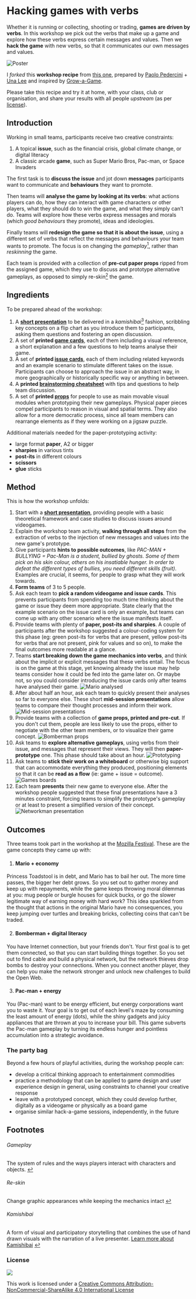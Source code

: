 # Hacking games with verbs

Whether it is running or collecting, shooting or trading, **games are driven by verbs**. In this workshop we pick out the verbs that make up a game and explore how these verbs express certain messages and values. Then we **hack the game** with new verbs, so that it communicates our own messages and values.

![Poster](images/poster.jpg)

I *forked* this **workshop recipe** from [this one](http://www.molleindustria.org/blog/a-computerless-videogame-modding-workshop), prepared by [Paolo Pedercini](http://www.molleindustria.org) + [Una Lee](http://unalee.net/) and inspired by [Grow-a-Game](http://www.tiltfactor.org/grow-a-game).

Please take this recipe and try it at home, with your class, club or organisation, and share your results with all people _upstream_ (as per [license](LICENSE)).


## Introduction

Working in small teams, participants receive two creative constraints:

1. A topical **issue**, such as the financial crisis, global climate change, or digital literacy
2. A classic arcade **game**, such as Super Mario Bros, Pac-man, or Space Invaders

The first task is to **discuss the issue** and jot down **messages** participants want to communicate and **behaviours** they want to promote.

Then teams will **analyse the game by looking at its verbs**: what actions players can do, how they can interact with game characters or other players, what they should do to win the game, and what they simply can’t do. Teams will explore how these verbs express messages and morals (which *good behaviours* they promote), ideas and ideologies. 

Finally teams will **redesign the game so that it is about the issue**, using a different set of verbs that reflect the messages and behaviours your team wants to promote. The focus is on changing the _gameplay_[<sup id="s1">1</sup>](#-gameplay), rather than *reskinning* the game.

<!--
1. a classic arcade **game**, such as Super Mario Bros, Pac-man, or Space Invaders
2. a topical **issue**, such as the financial crisis, global climate change, or digital literacy

The first task is to **analyse the game verbs**: what actions players can do, how they can interact with game characters or other players, what they should do to win the game, and what they simply can’t do. Participants explore how these verbs express messages and values, ideas and ideologies. 

Then they **redesign the game so that it is about the issue**, using a different set of verbs that reflect the values and views of the team. Participants are encouraged to consider changing the _gameplay_[<sup id="s1">1</sup>](#-gameplay), as well as the goal(s) and narrative of the game.
-->

Each team is provided with a collection of **pre-cut paper props** ripped from the assigned game, which they use to discuss and prototype alternative gameplays, as opposed to simply re-skin[<sup id="s2">2</sup>](#-re-skin) the game.

<!--![In a nutshell](images/in-a-nutshell.png)-->

## Ingredients

To be prepared ahead of the workshop:

1. A **[short presentation](presentation.md)** to be delivered in a _kamishibai_[<sup id="s3">3</sup>](#-kamishibai) fashion, scribbling key concepts on a flip chart as you introduce them to participants, asking them questions and fostering an open discussion. 
2. A set of **printed [game cards](games.md)**, each of them including a visual reference, a short explanation and a few questions to help teams analyse their game.
3. A set of **printed [issue cards](issues.md)**, each of them including related keywords and an example scenario to stimulate different takes on the issue. Participants can choose to approach the issue in an abstract way, in more geographically or historically specific way or anything in between. 
4. A **printed [brainstorming cheatsheet](cheatsheet.md)** with tips and questions to help team discussion.
5. A set of **printed [props](images/games)** for people to use as main movable visual modules when prototyping their new gameplays. Physical paper pieces compel participants to reason in visual and spatial terms. They also allow for a more democratic process, since all team members can rearrange elements as if they were working on a jigsaw puzzle.

Additional materials needed for the paper-prototyping activity:

* large format **paper**, A2 or bigger
* **sharpies** in various tints
* **post-its** in different colours
* **scissors**
* **glue** sticks

## Method

This is how the workshop unfolds:

1. Start with a **[short presentation](presentation.md)**, providing people with a basic theoretical framework and case studies to discuss issues around videogames. 
2. Explain the workshop team activity, **walking through all steps** from the extraction of verbs to the injection of new messages and values into the new game's prototype.
3. Give participants **hints to possible outcomes**, like _PAC-MAN + BULLYING = Pac-Man is a student, bullied by ghosts. Some of them pick on his skin colour, others on his insatiable hunger. In order to defeat the different types of bullies, you need different skills (fruit)_. Examples are crucial, it seems, for people to grasp what they will work towards.
4. **Form teams** of 3 to 5 people.
5. Ask each team to **pick a random videogame and issue cards**. This prevents participants from spending too much time thinking about the game or issue they deem more appropriate. State clearly that the example scenario on the issue card is only an example, but teams can come up with any other scenario where the issue manifests itself.
6. Provide teams with plenty of **paper, post-its and sharpies**. A couple of participants after the workshop suggested a colour-coding system for this phase (eg: green post-its for verbs that are present, yellow post-its for verbs that are not present, pink for values and so on), to make the final outcomes more readable at a glance.
6. Teams **start breaking down the game mechanics into verbs**, and think about the implicit or explicit messages that these verbs entail. The focus is on the game at this stage, yet knowing already the issue may help teams consider how it could be fed into the game later on. Or maybe not, so you could consider introducing the issue cards only after teams have analysed their game.
![Mario analysed](images/verbs.jpg)
7. After about half an hour, ask each team to quickly present their analyses so far to everyone else. These short **mid-session presentations** allow teams to compare their thought processes and inform their work.
![Mid-session presentations](images/mid-session.jpg)
8. Provide teams with a collection of **game props, printed and pre-cut**. If you don't cut them, people are less likely to use the props, either to negotiate with the other team members, or to visualize their game concept.
![Bomberman props](images/props.jpg)
9. Ask teams to **explore alternative gameplays**, using verbs from their issue, and messages that represent their views. They will then **paper-prototype** one. This phase should take about an hour.
![Prototyping](images/prototyping.jpg)
10. Ask teams to **stick their work on a whiteboard** or otherwise big support that can accommodate everything they produced, positioning elements so that it can be **read as a flow** (ie: game + issue = outcome).
![Games boards](images/boards.jpg)
11. Each team **presents** their new game to everyone else. After the workshop people suggested that these final presentations have a 3 minutes constraint, forcing teams to simplify the prototype's gameplay or at least to present a simplified version of their concept.
![Networkman presentation](images/presentation.jpg)


## Outcomes

Three teams took part in the workshop at the [Mozilla Festival](http://lanyrd.com/2012/mozilla-festival/szkmy/). These are the game concepts they came up with:

1. #### Mario + economy
Princess Toadstool is in debt, and Mario has to bail her out. The more time passes, the bigger her debt grows.
So you set out to gather money and keep up with repayments, while the game keeps throwing moral dilemmas at you: mug people or burgle houses for quick bucks, or go the slower legitimate way of earning money with hard work? This idea sparkled from the thought that actions in the original Mario have no consequences, you keep jumping over turtles and breaking bricks, collecting coins that can't be traded.

2. #### Bomberman + digital literacy
You have Internet connection, but your friends don't. Your first goal is to get them connected, so that you can start building things together. So you set out to find cable and build a physical network, but the network thieves drop bombs to destroy your connections. When you connect another player, they can help you make the network stronger and unlock new challenges to build the Open Web.

3. #### Pac-man + energy
You (Pac-man) want to be energy efficient, but energy corporations want you to waste it. Your goal is to get out of each level's maze by consuming the least amount of energy (dots), while the shiny gadgets and juicy appliances that are thrown at you to increase your bill. This game subverts the Pac-man gameplay by turning its endless hunger and pointless accumulation into a strategic avoidance.


### The party bag

Beyond a few hours of playful activities, during the workshop people can:

* develop a critical thinking approach to entertainment commodities
* practice a methodology that can be applied to game design and user experience design in general, using constraints to channel your creative response
* leave with a prototyped concept, which they could develop further, digitally as a videogame or physically as a board game
* organise similar hack-a-game sessions, independently, in the future 




## Footnotes

###### <a id="-gameplay"></a> Gameplay
The system of rules and the ways players interact with characters and objects. [↩](#introduction)

###### <a id="-re-skin"></a> Re-skin
Change graphic appearances while keeping the mechanics intact [↩](#introduction)

###### <a id="-kamishibai"></a> Kamishibai
A form of visual and participatory storytelling that combines the use of hand drawn visuals with the narration of a live presenter. [Learn more about Kamishibai](http://www.presentationzen.com/presentationzen/2011/10/kamishibai-is-a-form-of-visual-and-participatory-storytelling-that-combines-the-use-of-hand-drawn-visuals-with-the-engaging-n.html) [↩](#ingredients)


### License

[![](https://i.creativecommons.org/l/by-nc-sa/4.0/88x31.png)](http://creativecommons.org/licenses/by-nc-sa/4.0)

This work is licensed under a [Creative Commons Attribution-NonCommercial-ShareAlike 4.0 International License ](http://creativecommons.org/licenses/by-nc-sa/4.0)
